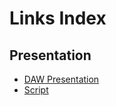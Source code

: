 # Links Index

## Presentation
- [DAW Presentation](https://www.canva.com/design/DAGSnZBgacc/0Lzw7Y7eychvuUD23zbj7w/view?utm_content=DAGSnZBgacc&utm_campaign=designshare&utm_medium=link&utm_source=editor)
- [Script](https://docs.google.com/document/d/1aNfJMYaOtX4pE-IFMf2qXsuXqDDdR73xb0XMbazLOnE/edit?usp=sharing)
